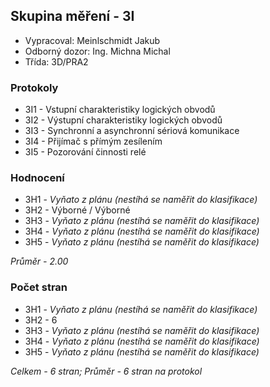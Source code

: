 ## Skupina měření - 3I
 - Vypracoval: Meinlschmidt Jakub
 - Odborný dozor: Ing. Michna Michal
 - Třída: 3D/PRA2
 
### Protokoly
- 3I1 - Vstupní charakteristiky logických obvodů
- 3I2 - Výstupní charakteristiky logických obvodů
- 3I3 - Synchronní a asynchronní sériová komunikace
- 3I4 - Přijímač s přímým zesílením
- 3I5 - Pozorování činnosti relé

### Hodnocení
- 3H1 - *Vyňato z plánu (nestíhá se naměřit do klasifikace)*
- 3H2 - Výborné / Výborné
- 3H3 - *Vyňato z plánu (nestíhá se naměřit do klasifikace)*
- 3H4 - *Vyňato z plánu (nestíhá se naměřit do klasifikace)*
- 3H5 - *Vyňato z plánu (nestíhá se naměřit do klasifikace)*

*Průměr - 2.00*

### Počet stran
- 3H1 - *Vyňato z plánu (nestíhá se naměřit do klasifikace)*
- 3H2 - 6
- 3H3 - *Vyňato z plánu (nestíhá se naměřit do klasifikace)*
- 3H4 - *Vyňato z plánu (nestíhá se naměřit do klasifikace)*
- 3H5 - *Vyňato z plánu (nestíhá se naměřit do klasifikace)*

*Celkem - 6 stran; Průměr - 6 stran na protokol*
